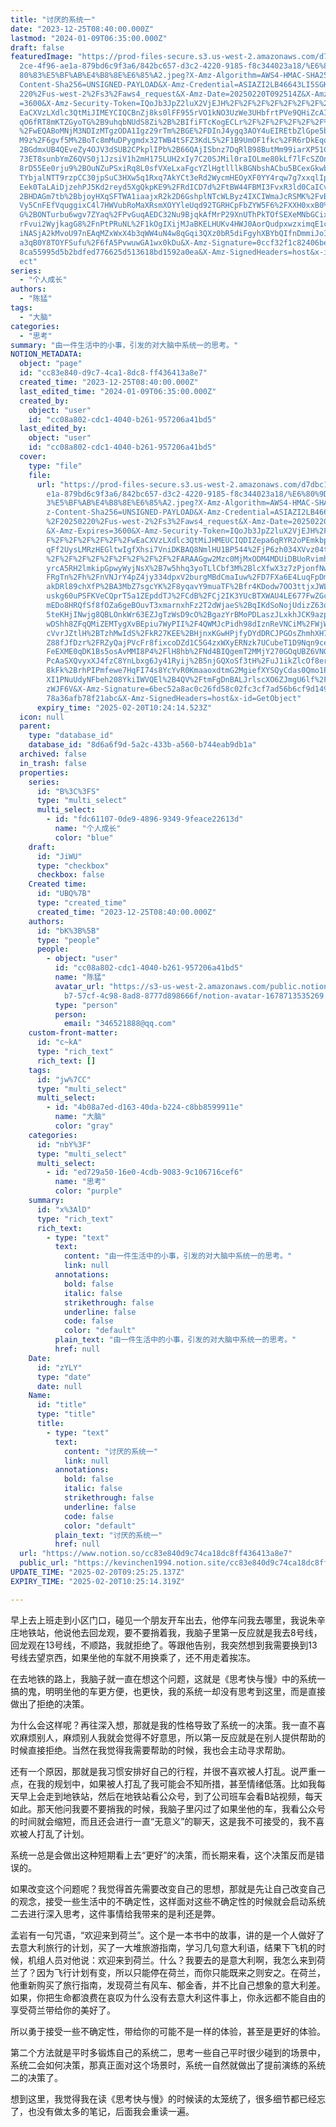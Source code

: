 ```yaml
---
title: "讨厌的系统一"
date: "2023-12-25T08:40:00.000Z"
lastmod: "2024-01-09T06:35:00.000Z"
draft: false
featuredImage: "https://prod-files-secure.s3.us-west-2.amazonaws.com/d7dbc101-8\
  2ce-4f96-ae1a-879bd6c9f3a6/842bc657-d3c2-4220-9185-f8c344023a18/%E6%80%9D%E8%\
  80%83%E5%BF%AB%E4%B8%8E%E6%85%A2.jpeg?X-Amz-Algorithm=AWS4-HMAC-SHA256&X-Amz-\
  Content-Sha256=UNSIGNED-PAYLOAD&X-Amz-Credential=ASIAZI2LB46643LI5SGK%2F20250\
  220%2Fus-west-2%2Fs3%2Faws4_request&X-Amz-Date=20250220T092514Z&X-Amz-Expires\
  =3600&X-Amz-Security-Token=IQoJb3JpZ2luX2VjEJH%2F%2F%2F%2F%2F%2F%2F%2F%2F%2Fw\
  EaCXVzLXdlc3QtMiJIMEYCIQCBnZj8ks0lFF955rVO1kNO3UzWe3UHbfrtPVe9QHiZcAIhALdMJiL\
  qO6fRT8mKTZGyoTG%2B9uhqbNUdS8Zi%2B%2BIfiFTcKogECLr%2F%2F%2F%2F%2F%2F%2F%2F%2F\
  %2FwEQABoMNjM3NDIzMTgzODA1Igz29rTm%2BGE%2FDInJ4ygq3AOY4uEIREtbZlGpe5bUr6tgsDV\
  M9z%2F6gvf5M%2BoTc8mMuDPygmdx32TWB4tSFZ3KdL5%2F1B9UmOF1fkc%2FR6rDkEqqdjMWTT8%\
  2BGdmxUB4QEveZy4OJV3dSUB2CPkplIPb%2B66QAjISbnz7DqRlB98ButMm99iarXP51CgO9VzSmw\
  73ET8sunbYmZ6QVS0j1JzsiV1h2mH175LUH2xIy7C20SJMil0raIOLme80kLf7lFcSZOn3yQKqILX\
  8rD55Ee0rju9%2BOuNZuPSxiRq8L0sfVXeLxaFgcYZlHgtlllkBGNbshACbu5BCexGkwbYoT354dX\
  TYbjalNTT9rzpCC30jpSuC3HXw5q1Rxq7AkYCt3eRd2WycmHEOyXF0YY4rqw7g7xxqlIpUsQ5Iw9C\
  Eek0TaLAiDjzehPJ5Kd2reyd5XgQkpKE9%2FRdICD7d%2FtBW44FBMI3FvxR3ld0CaICvF9mjTde%\
  2BHDAGm7tb%2BbjoyHXqSFTWA1iaajxR2k2D6GshplNTcWLByz4IXCIWmaJcRSMK%2FvB3u3cn%2B\
  Vy5CnFEfVquggixC4l7HWVubRoMaXRsmXOYYleUqd92TGRHCpFbZYW5F6%2FXXH0xxB0%2F2%2FYq\
  G%2BONTurbu6wgv7ZYaq%2FPvGuqAEDC32Nu9BjqkAfMrP29XnUThPkTOfSEXeMNbGCixERLDQ0et\
  rFvui2WyjkagG8%2FnPtPRuNL%2F1kOgIXijMJaBKELHUKv4HWJ0AorQudpxwzximqE1cjdbBReTG\
  iNASjA2kMvoU97nEAqMZxWxX4b3qWW4uN4w8qGqi3QXz0bR5diFgyhXBYbQIfnDmmiJoIqsLbOV3E\
  a3qB0Y8TOYFSufu%2F6fA5PvwuwGA1wx0kDu&X-Amz-Signature=0ccf32f1c82406be8b400935\
  8ca55995d5b2bdfed776625d513618bd1592a0ea&X-Amz-SignedHeaders=host&x-id=GetObj\
  ect"
series:
  - "个人成长"
authors:
  - "陈猛"
tags:
  - "大脑"
categories:
  - "思考"
summary: "由一件生活中的小事，引发的对大脑中系统一的思考。"
NOTION_METADATA:
  object: "page"
  id: "cc83e840-d9c7-4ca1-8dc8-ff436413a8e7"
  created_time: "2023-12-25T08:40:00.000Z"
  last_edited_time: "2024-01-09T06:35:00.000Z"
  created_by:
    object: "user"
    id: "cc08a802-cdc1-4040-b261-957206a41bd5"
  last_edited_by:
    object: "user"
    id: "cc08a802-cdc1-4040-b261-957206a41bd5"
  cover:
    type: "file"
    file:
      url: "https://prod-files-secure.s3.us-west-2.amazonaws.com/d7dbc101-82ce-4f96-a\
        e1a-879bd6c9f3a6/842bc657-d3c2-4220-9185-f8c344023a18/%E6%80%9D%E8%80%8\
        3%E5%BF%AB%E4%B8%8E%E6%85%A2.jpeg?X-Amz-Algorithm=AWS4-HMAC-SHA256&X-Am\
        z-Content-Sha256=UNSIGNED-PAYLOAD&X-Amz-Credential=ASIAZI2LB466SM2PAELW\
        %2F20250220%2Fus-west-2%2Fs3%2Faws4_request&X-Amz-Date=20250220T092414Z\
        &X-Amz-Expires=3600&X-Amz-Security-Token=IQoJb3JpZ2luX2VjEJH%2F%2F%2F%2\
        F%2F%2F%2F%2F%2F%2FwEaCXVzLXdlc3QtMiJHMEUCIQDIZepa6qRYR2oPEmkbp4XGPey6e\
        qFf2UysLMRzHEGltwIgfXhsi7VniDKBAQ8NmlHU1BP544%2FjP6zh034XVvz04tIqiAQIuv\
        %2F%2F%2F%2F%2F%2F%2F%2F%2F%2FARAAGgw2Mzc0MjMxODM4MDUiDBUoRvimhFh8IL8hc\
        yrcA5RH2lmkipGpwyWyjNsX%2B7w5hhq3yoTLlCbf3M%2BlcXfwX3z7zPjonfNw%2FM8gQL\
        FRgTn%2Fh%2FnVNJrY4pZ4jy334dpxV2burgMBdCmaIuw%2FD7FXa6E4LuqFpDmA%2B4iJC\
        akDRl89chXfP%2BA3MbZ7sgcYK%2F8yqavY9muaTF%2Bfr4KDodw7OO3ttjxJWL7GZgUGne\
        uskg60uPSFKVeCQprT5a1ZEpddTJ%2FCdB%2FCj2IK3YUcBTXWAU4LE677FwZGc37iC5XB4\
        mEDo8HRQfSf8fOZa6geBOuvT3xmarnxhFz2T2dWjaeS%2BqIKdSoNojUdizZ63q3aVdiOIB\
        5teKHjINwjg8QBLOnkWr63EZJgTzWsD9cO%2BgazYrBMoPDLaszJLxkhJCK9azpw82JzCdQ\
        wDShh8ZFqQMiZEMTygXvBEpiu7WyPII%2F4QWMJcPidh98dIznReVNCiM%2FWjWjewScAvp\
        cVvrJZtlH%2BTzhMwIdS%2FkR27KEE%2BHjnxKGwHPjfyDYdDRCJPGOsZhmhXH74c2HZwlx\
        Z88fJfDzr%2FRZyQajPVcFr8fixcoDZd1C5G4zxWXyERNzk7UCubeT1D9Nqn9ceYaEKfr%2\
        FeEXME0qDK1Bs5osAvMMI8P4%2FlH8hb%2FNd4BIQgemT2MMjY270GOqUBZ6VNGUu0VV15f\
        PcAaSXQvyxXJ4fzC8YnLbxg6Jy41Ryij%2B5njGQXoSf3tH%2FuJ1ikZlcOf8erk2goiuZG\
        8kFk%2BrhPIPmfewe7HqFI74s8YcYvR0KmaaoxdtmG2MgiefXYSQyCdas0Qmo1PmAV6BvPs\
        XI1PNuUdyNFbeh208YkiIWVQEl%2B4QV%2FtmFgDnBALJrlscXO6ZJmgU6lf%2FrmCLU4xQ\
        zWJF6V&X-Amz-Signature=6bec52a8ac0c26fd58c02fc3cf7ad56b6cf9d1495b0f58f4\
        78a36afb78f21abc&X-Amz-SignedHeaders=host&x-id=GetObject"
      expiry_time: "2025-02-20T10:24:14.523Z"
  icon: null
  parent:
    type: "database_id"
    database_id: "8d6a6f9d-5a2c-433b-a560-b744eab9db1a"
  archived: false
  in_trash: false
  properties:
    series:
      id: "B%3C%3FS"
      type: "multi_select"
      multi_select:
        - id: "fdc61107-0de9-4896-9349-9feace22613d"
          name: "个人成长"
          color: "blue"
    draft:
      id: "JiWU"
      type: "checkbox"
      checkbox: false
    Created time:
      id: "UBQ%7B"
      type: "created_time"
      created_time: "2023-12-25T08:40:00.000Z"
    authors:
      id: "bK%3B%5B"
      type: "people"
      people:
        - object: "user"
          id: "cc08a802-cdc1-4040-b261-957206a41bd5"
          name: "陈猛"
          avatar_url: "https://s3-us-west-2.amazonaws.com/public.notion-static.com/775523\
            b7-57cf-4c98-8ad8-8777d898666f/notion-avatar-1678713535269.png"
          type: "person"
          person:
            email: "346521888@qq.com"
    custom-front-matter:
      id: "c~kA"
      type: "rich_text"
      rich_text: []
    tags:
      id: "jw%7CC"
      type: "multi_select"
      multi_select:
        - id: "4b08a7ed-d163-40da-b224-c8bb8599911e"
          name: "大脑"
          color: "gray"
    categories:
      id: "nbY%3F"
      type: "multi_select"
      multi_select:
        - id: "ed729a50-16e0-4cdb-9083-9c106716cef6"
          name: "思考"
          color: "purple"
    summary:
      id: "x%3AlD"
      type: "rich_text"
      rich_text:
        - type: "text"
          text:
            content: "由一件生活中的小事，引发的对大脑中系统一的思考。"
            link: null
          annotations:
            bold: false
            italic: false
            strikethrough: false
            underline: false
            code: false
            color: "default"
          plain_text: "由一件生活中的小事，引发的对大脑中系统一的思考。"
          href: null
    Date:
      id: "zYLY"
      type: "date"
      date: null
    Name:
      id: "title"
      type: "title"
      title:
        - type: "text"
          text:
            content: "讨厌的系统一"
            link: null
          annotations:
            bold: false
            italic: false
            strikethrough: false
            underline: false
            code: false
            color: "default"
          plain_text: "讨厌的系统一"
          href: null
  url: "https://www.notion.so/cc83e840d9c74ca18dc8ff436413a8e7"
  public_url: "https://kevinchen1994.notion.site/cc83e840d9c74ca18dc8ff436413a8e7"
UPDATE_TIME: "2025-02-20T09:25:25.137Z"
EXPIRY_TIME: "2025-02-20T10:25:14.319Z"

---
```

<link rel="stylesheet" href="https://cdn.jsdelivr.net/npm/katex@0.16.2/dist/katex.min.css" integrity="sha384-bYdxxUwYipFNohQlHt0bjN/LCpueqWz13HufFEV1SUatKs1cm4L6fFgCi1jT643X" crossorigin="anonymous">


早上去上班走到小区门口，碰见一个朋友开车出去，他停车问我去哪里，我说朱辛庄地铁站，他说他去回龙观，要不要捎着我，我脑子里第一反应就是我去8号线，回龙观在13号线，不顺路，我就拒绝了。等跟他告别，我突然想到我需要换到13号线去望京西，如果坐他的车就不用换乘了，还不用走着挨冻。


在去地铁的路上，我脑子就一直在想这个问题，这就是《思考快与慢》中的系统一搞的鬼，明明坐他的车更方便，也更快，我的系统一却没有思考到这里，而是直接做出了拒绝的决策。


为什么会这样呢？再往深入想，那就是我的性格导致了系统一的决策。我一直不喜欢麻烦别人，麻烦别人我就会觉得不好意思，所以第一反应就是在别人提供帮助的时候直接拒绝。当然在我觉得我需要帮助的时候，我也会主动寻求帮助。


还有一个原因，那就是我习惯安排好自己的行程，并很不喜欢被人打乱。说严重一点，在我的规划中，如果被人打乱了我可能会不知所措，甚至情绪低落。比如我每天早上会走到地铁站，然后在地铁站看公众号，到了公司班车会看B站视频，每天如此。那天他问我要不要捎我的时候，我脑子里闪过了如果坐他的车，我看公众号的时间就会缩短，而且还会进行一直“无意义”的聊天，这是我不可接受的，我不喜欢被人打乱了计划。


系统一总是会做出这种短期看上去“更好”的决策，而长期来看，这个决策反而是错误的。


如果改变这个问题呢？我觉得首先需要改变自己的思想，那就是先让自己改变自己的观念，接受一些生活中的不确定性，这样面对这些不确定性的时候就会启动系统二去进行深入思考，这件事情给我带来的是利还是弊。


孟岩有一句咒语，“欢迎来到荷兰”。这个是一本书中的故事，讲的是一个人做好了去意大利旅行的计划，买了一大堆旅游指南，学习几句意大利语，结果下飞机的时候，机组人员对他说：欢迎来到荷兰。什么？我要去的是意大利啊，我怎么来到荷兰了？因为飞行计划有变，所以只能停在荷兰，而你只能既来之则安之。在荷兰，他重新购买了旅行指南，发现荷兰有风车、郁金香，并不比自己想象的意大利差。如果，你把生命都浪费在哀叹为什么没有去意大利这件事上，你永远都不能自由的享受荷兰带给你的美好了。


所以勇于接受一些不确定性，带给你的可能不是一样的体验，甚至是更好的体验。


第二个方法就是平时多锻炼自己的系统二，思考一些自己平时很少碰到的场景中，系统二会如何决策，那真正面对这个场景时，系统一自然就做出了提前演练的系统二的决策了。


想到这里，我觉得我在读《思考快与慢》的时候读的太笼统了，很多细节都已经忘了，也没有做太多的笔记，后面我会重读一遍。

